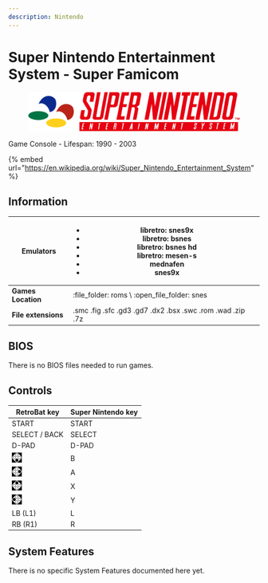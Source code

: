 ```yaml
---
description: Nintendo
---
```


# Super Nintendo Entertainment System - Super Famicom

<figure><img src="https://raw.githubusercontent.com/fabricecaruso/es-theme-carbon/5149a33eed46b2af638b06119397d4023b75131f/art/logos/snes.svg" alt=""><figcaption></figcaption></figure>

Game Console - Lifespan: 1990 - 2003

{% embed url="https://en.wikipedia.org/wiki/Super_Nintendo_Entertainment_System" %}

## Information

| **Emulators**       | <ul><li>libretro: snes9x</li><li>libretro: bsnes</li><li>libretro: bsnes hd</li><li>libretro: mesen-s</li><li>mednafen</li><li>snes9x</li></ul> |   |
| ------------------- | ----------------------------------------------------------------------------------------------------------------------------------------------- | - |
| **Games Location**  | :file\_folder: roms \ :open\_file\_folder: snes                                                                                                 |   |
| **File extensions** | .smc .fig .sfc .gd3 .gd7 .dx2 .bsx .swc .rom .wad .zip .7z                                                                                      |   |

## BIOS

There is no BIOS files needed to run games.

## Controls

| RetroBat key                                                                        | Super Nintendo key |
| ----------------------------------------------------------------------------------- | ------------------ |
| START                                                                               | START              |
| SELECT / BACK                                                                       | SELECT             |
| D-PAD                                                                               | D-PAD              |
| ![A](<../../.gitbook/assets/image (1) (2).png>)                                     | B                  |
| ![B](<../../.gitbook/assets/image (4) (1).png>)                                     | A                  |
| <img src="../../.gitbook/assets/image (3) (1) (2).png" alt="" data-size="original"> | X                  |
| <img src="../../.gitbook/assets/image (2) (1) (1).png" alt="" data-size="line">     | Y                  |
| LB (L1)                                                                             | L                  |
| RB (R1)                                                                             | R                  |

## System Features

There is no specific System Features documented here yet.
